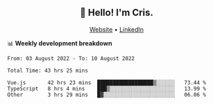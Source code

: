 
<h2 align="center">👋 Hello! I'm Cris.</h2>
<p align="center">
  <a href="https://www.criscunas.dev">Website</a> •
  <a href="https://www.linkedin.com/in/cristophercunas/">LinkedIn</a>
</p>


📊 **Weekly development breakdown**
<!--START_SECTION:waka-->

```text
From: 03 August 2022 - To: 10 August 2022

Total Time: 43 hrs 25 mins

Vue.js       42 hrs 23 mins  ██████████████████▒░░░░░░   73.44 %
TypeScript   8 hrs 4 mins    ███▒░░░░░░░░░░░░░░░░░░░░░   13.99 %
Other        3 hrs 29 mins   █▓░░░░░░░░░░░░░░░░░░░░░░░   06.06 %
```

<!--END_SECTION:waka-->
